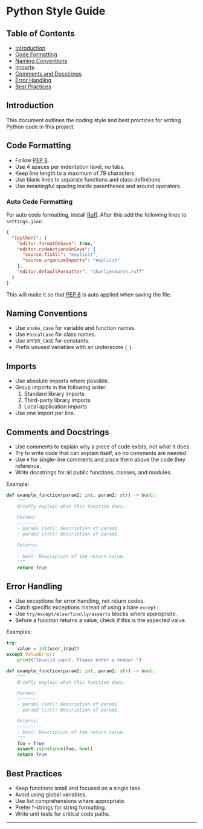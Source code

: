 # Python Style Guide

## Table of Contents

- [Introduction](#introduction)
- [Code Formatting](#code-formatting)
- [Naming Conventions](#naming-conventions)
- [Imports](#imports)
- [Comments and Docstrings](#comments-and-docstrings)
- [Error Handling](#error-handling)
- [Best Practices](#best-practices)

## Introduction

This document outlines the coding style and best practices for writing Python code in this project.

## Code Formatting

- Follow [PEP 8](https://peps.python.org/pep-0008/).
- Use 4 spaces per indentation level, no tabs.
- Keep line length to a maximum of 79 characters.
- Use blank lines to separate functions and class definitions.
- Use meaningful spacing inside parentheses and around operators.

### Auto Code Formatting
For auto code formatting, install [Ruff](https://marketplace.visualstudio.com/items?itemName=charliermarsh.ruff).
After this add the following lines to `settings.json`:
```json
{
  "[python]": {
    "editor.formatOnSave": true,
    "editor.codeActionsOnSave": {
      "source.fixAll": "explicit",
      "source.organizeImports": "explicit"
    },
    "editor.defaultFormatter": "charliermarsh.ruff"
  }
}
```
This will make it so that [PEP 8](https://peps.python.org/pep-0008/) is auto applied when saving the file.

## Naming Conventions

- Use `snake_case` for variable and function names.
- Use `PascalCase` for class names.
- Use `UPPER_CASE` for constants.
- Prefix unused variables with an underscore (`_`).

## Imports

- Use absolute imports where possible.
- Group imports in the following order:
  1. Standard library imports
  2. Third-party library imports
  3. Local application imports
- Use one import per line.

## Comments and Docstrings

- Use comments to explain why a piece of code exists, not what it does.
- Try to write code that can explain itself, so no comments are needed.
- Use `#` for single-line comments and place them above the code they reference.
- Write docstrings for all public functions, classes, and modules.

Example:

```python
def example_function(param1: int, param2: str) -> bool:
    """
    Briefly explain what this function does.

    Params:
    -------
    - param1 (int): Description of param1.
    - param2 (str): Description of param2.

    Returns:
    ---------
    - bool: Description of the return value.
    """
    return True
```

## Error Handling

- Use exceptions for error handling, not return codes.
- Catch specific exceptions instead of using a bare `except:`.
- Use `try/except/else/finally/asserts` blocks where appropriate.
- Before a function returns a value, check if this is the aspected value.

Examples:

```python
try:
    value = int(user_input)
except ValueError:
    print("Invalid input. Please enter a number.")
```

```python
def example_function(param1: int, param2: str) -> bool:
    """
    Briefly explain what this function does.

    Params:
    -------
    - param1 (int): Description of param1.
    - param2 (str): Description of param2.

    Returns:
    ---------
    - bool: Description of the return value.
    """
    foo = True
    assert isinstance(foo, bool) 
    return True
```

## Best Practices

- Keep functions small and focused on a single task.
- Avoid using global variables.
- Use list comprehensions where appropriate.
- Prefer f-strings for string formatting.
- Write unit tests for critical code paths.


---

